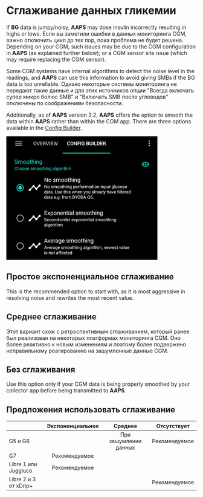 # Сглаживание данных гликемии

If **BG** data is jumpy/noisy, **AAPS** may dose insulin incorrectly resulting in highs or lows. Если вы заметили ошибки в данных мониторинга CGM, важно отключить цикл до тех пор, пока проблема не будет решена. Depending on your CGM, such issues may be due to the CGM configuration in **AAPS** (as explained further below); or a CGM sensor site issue (which may require replacing the CGM sensor).

Some CGM systems have internal algorithms to detect the noise level in the readings, and **AAPS** can use this information to avoid giving SMBs if the BG data is too unreliable. Однако некоторые системы мониторинга не передают такие данные и для этих источников опции "Всегда включать супер микро болюс SMB" и "Включать SMB после углеводов" отключены по соображениям безопасности.

Additionally, as of **AAPS** version 3.2, **AAPS** offers the option to smooth the data within **AAPS** rather than within the CGM app. There are three options available in the [Config Builder](../SettingUpAaps/ConfigBuilder.md).

![Сглаживание](../images/ConfBuild_Smoothing.png)

## Простое экспоненциальное сглаживание

This is the recommended option to start with, as it is most aggressive in resolving noise and rewrites the most recent value.

## Среднее сглаживание

Этот вариант схож с ретроспективным сглаживанием, который ранее был реализован на некоторых платформах мониторинга CGM. Оно более реактивно к новым изменениям и поэтому более подвержено неправильному реагированию на зашумленные данные CGM.

## Без сглаживания

Use this option only if your CGM data is being properly smoothed by your collector app before being transmitted to **AAPS**.

## Предложения использовать сглаживание

|                       | Экспоненциальное |        Среднее        |  Отсутствует  |
| --------------------- | :--------------: | :-------------------: | :-----------: |
| G5 и G6               |                  | При зашумлении данных | Рекомендуемое |
| G7                    |   Рекомендуемое  |                       |               |
| Libre 1 или Juggluco  |   Рекомендуемое  |                       |               |
| Libre 2 и 3 от xDrip+ |                  |                       | Рекомендуемое |
